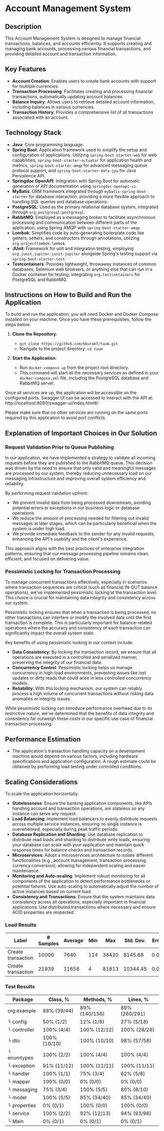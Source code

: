 # Account Management System

## Description

This Account Management System is designed to manage financial transactions, balances, and accounts efficiently. It supports creating and managing bank accounts, processing various financial transactions, and providing detailed account and transaction information.

## Key Features

- **Account Creation**: Enables users to create bank accounts with support for multiple currencies.
- **Transaction Processing**: Facilitates creating and processing financial transactions, automatically updating account balances.
- **Balance Inquiry**: Allows users to retrieve detailed account information, including balances in various currencies.
- **Transaction History**: Provides a comprehensive list of all transactions associated with an account.

## Technology Stack

- **Java**: Core programming language.
- **Spring Boot**: Application framework used to simplify the setup and configuration of applications. Utilizing `spring-boot-starter-web` for web capabilities, `spring-boot-starter-actuator` for application health and metrics, `spring-boot-starter-amqp` for advanced messaging queue protocol support, and `spring-boot-starter-data-jpa` for Java Persistence API.
- **Springdoc OpenAPI**: Integration with Spring Boot for automatic generation of API documentation using `springdoc-openapi-ui`.
- **MyBatis**: ORM framework integrated through `mybatis-spring-boot-starter` for database interaction, providing a more flexible approach to handling SQL queries and database operations.
- **PostgreSQL**: Used as the primary relational database system, integrated through `org.postgresql:postgresql`.
- **RabbitMQ**: Employed as a messaging broker to facilitate asynchronous processing and communication between different parts of the application, using Spring AMQP with `spring-boot-starter-amqp`.
- **Lombok**: Simplifies code by auto-generating boilerplate code like getters, setters, and constructors through annotations, utilizing `org.projectlombok:lombok`.
- **JUnit**: Framework for unit and integration testing, employing `org.junit.jupiter:junit-jupiter` alongside Spring's testing support via `spring-boot-starter-test`.
- **Testcontainers**: Provides lightweight, throwaway instances of common databases, Selenium web browsers, or anything else that can run in a Docker container for testing, integrating `org.testcontainers` for PostgreSQL and RabbitMQ.

## Instructions on How to Build and Run the Application

To build and run the application, you will need Docker and Docker Compose installed on your machine. Once you have these prerequisites, follow the steps below:

1. **Clone the Repository**:
   - `git clone https://github.com/kburakf/tuum.git`
   - Navigate to the project directory: `cd tuum`

2. **Start the Application**:
   - Run `docker-compose up` from the project root directory.
   - This command will start all the necessary services as defined in your `docker-compose.yml` file, including the PostgreSQL database and RabbitMQ server.

Once all services are up, the application will be accessible on the configured ports. Swagger UI can be accessed to interact with the API at: http://localhost:8080/swagger-ui/index.html#/

Please make sure that no other services are running on the same ports required by this application to avoid port conflicts.

## Explanation of Important Choices in Our Solution

### Request Validation Prior to Queue Publishing

In our application, we have implemented a strategy to validate all incoming requests before they are published to the RabbitMQ queue. This decision was driven by the need to ensure that only valid and meaningful messages are processed by our system, thereby reducing unnecessary load on our messaging infrastructure and improving overall system efficiency and reliability.

By performing request validation upfront:

- We prevent invalid data from being processed downstream, avoiding potential errors or exceptions in our business logic or database operations.
- We reduce the amount of processing needed for filtering out invalid messages at later stages, which can be particularly beneficial when the system is under high load.
- We provide immediate feedback to the sender for any invalid requests, enhancing the API's usability and the client's experience.

This approach aligns with the best practices of enterprise integration patterns, ensuring that our message processing pipeline remains clean, efficient, and focused on delivering value.

### Pessimistic Locking for Transaction Processing

To manage concurrent transactions effectively, especially in scenarios where transaction sequences are critical (such as financial IN-OUT balance operations), we've implemented pessimistic locking at the transaction level. This choice is crucial for maintaining data integrity and consistency across our system.

Pessimistic locking ensures that when a transaction is being processed, no other transactions can interfere or modify the involved data until the first transaction is complete. This is particularly important for balance-related operations where the accuracy and consistency of each transaction can significantly impact the overall system state.

Key benefits of using pessimistic locking in our context include:

- **Data Consistency**: By locking the transaction record, we ensure that all operations are executed in a controlled and serialized manner, preserving the integrity of our financial data.
- **Concurrency Control**: Pessimistic locking helps us manage concurrency in high-load environments, preventing issues like lost updates or dirty reads that could arise in less controlled concurrency models.
- **Reliability**: With this locking mechanism, our system can reliably process a high volume of concurrent transactions without risking data anomalies or integrity issues.

While pessimistic locking can introduce performance overhead due to its restrictive nature, we've determined that the benefits of data integrity and consistency far outweigh these costs in our specific use case of financial transaction processing.

## Performance Estimation

- The application's transaction handling capacity on a development machine would depend on various factors, including hardware specifications and application configuration. A rough estimate could be obtained by performing load testing under controlled conditions.

## Scaling Considerations

To scale the application horizontally:

- **Statelessness**: Ensure the banking application components, like APIs handling account and transaction operations, are stateless so any instance can serve any request.
- **Load Balancing**: Implement load balancers to evenly distribute requests across multiple service instances, ensuring no single instance is overwhelmed, especially during peak traffic periods.
- **Database Replication and Sharding**: Use database replication to distribute read loads and sharding to distribute write loads, ensuring your database can scale with your application and maintain quick response times for balance checks and transaction records.
- **Microservices**: Adopt a microservices architecture to isolate different functionalities (e.g., account management, transaction processing, currency conversion), allowing for independent scaling and easier maintenance.
- **Monitoring and Auto-scaling**: Implement robust monitoring for all components of the application to detect performance bottlenecks or potential failures. Use auto-scaling to automatically adjust the number of active instances based on current load.
- **Consistency and Transactions**: Ensure that the system maintains data consistency across all operations, especially important in financial applications. Use distributed transactions where necessary and ensure ACID properties are respected.

### Load Results

| Label             | # Samples | Average | Min | Max  | Std. Dev. | Error % | Throughput | Received KB/sec | Sent KB/sec | Avg. Bytes |
|-------------------|-----------|---------|-----|------|-----------|---------|------------|-----------------|-------------|------------|
| Create transaction| 10000     | 7640    | 114 | 38420| 8145.68   | 0.000%  | 216.36592  | 79.66           | 70.57       | 377.0      |
| Create transaction| 21939     | 11658   | 4   | 81813| 10344.45  | 0.009%  | 74.71877   | 27.52           | 24.37       | 377.2      |

### Test Results

| Package       | Class, % | Methods, % | Lines, % |
|---------------|----------|------------|----------|
| org.example   | 88% (39/44) | 89% (140/156) | 89% (260/291) |
| └ config      | 50% (1/2)   | 12% (1/8)     | 27% (5/18)    |
| └ controller  | 100% (4/4)  | 100% (12/12)  | 100% (28/28)  |
| └ dto         | 100% (10/10)| 100% (10/10)  | 98% (57/58)   |
| └ enumtypes   | 100% (2/2)  | 100% (4/4)    | 100% (4/4)    |
| └ exception   | 91% (11/12) | 100% (11/11)  | 100% (11/11)  |
| └ handler     | 100% (1/1)  | 75% (3/4)     | 62% (5/8)     |
| └ mapper      | 100% (0/0)  | 0% (0/0)      | 0% (0/0)      |
| └ messaging   | 75% (3/4)   | 100% (5/5)    | 80% (8/10)    |
| └ model       | 100% (5/5)  | 85% (34/40)   | 85% (34/40)   |
| └ properties  | 0% (0/1)    | 100% (0/0)    | 100% (0/0)    |
| └ service     | 100% (2/2)  | 92% (12/13)   | 94% (93/98)   |
| └ Main        | 0% (0/1)    | 0% (0/1)      | 0% (0/1)      |
